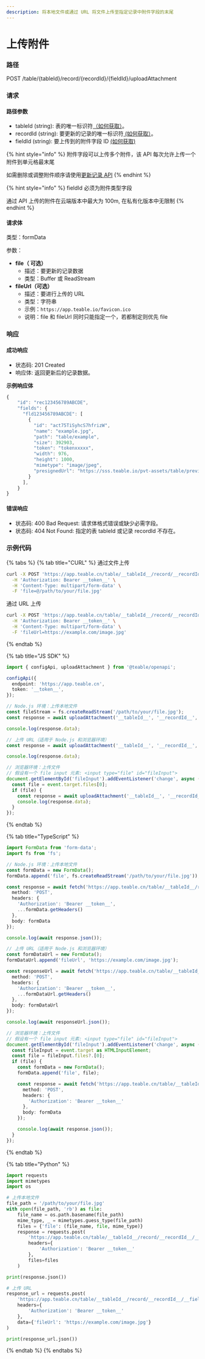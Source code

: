```yaml
---
description: 将本地文件或通过 URL 将文件上传至指定记录中附件字段的末尾
---
```


# 上传附件

### 路径

POST /table/{tableId}/record/{recordId}/{fieldId}/uploadAttachment

### 请求

#### 路径参数

* tableId (string): 表的唯一标识符[（如何获取）](../huo-qu-id.md#tableid)。
* recordId (string): 要更新的记录的唯一标识符[ (如何获取）](../huo-qu-id.md#recordid)。
* fieldId (string): 要上传到的附件字段 ID [(如何获取)](../huo-qu-id.md#fieldid)



{% hint style="info" %}
附件字段可以上传多个附件，该 API 每次允许上传一个附件到单元格最末尾

如需删除或调整附件顺序请使用[更新记录 API](geng-xin-ji-lu.md)
{% endhint %}

{% hint style="info" %}
fieldId 必须为附件类型字段

通过 API 上传的附件在云端版本中最大为 100m, 在私有化版本中无限制
{% endhint %}

#### 请求体

类型：formData

参数：

* **file（ 可选）**
  * 描述：要更新的记录数据
  * 类型：Buffer 或 ReadStream
* **fileUrl（可选）**
  * 描述：要进行上传的 URL
  * 类型：字符串
  * 示例：`https://app.teable.io/favicon.ico`
  * 说明：file 和 fileUrl 同时只能指定一个，若都制定则优先 file

### 响应

#### 成功响应

* 状态码: 201 Created
* 响应体: 返回更新后的记录数据。

**示例响应体**

```javascript
{
    "id": "rec123456789ABCDE",
    "fields": {
      "fld123456789ABCDE": [
        {
          "id": "act75TiSyhcS7hfrizW",
          "name": "example.jpg",
          "path": "table/example",
          "size": 392903,
          "token": "tokenxxxxx",
          "width": 976,
          "height": 1000,
          "mimetype": "image/jpeg",
          "presignedUrl": "https://sss.teable.io/pvt-assets/table/previewURL"
        }
      ],
    }
}
```

#### 错误响应

* 状态码: 400 Bad Request: 请求体格式错误或缺少必需字段。
* 状态码: 404 Not Found: 指定的表 tableId 或记录 recordId 不存在。

### 示例代码

{% tabs %}
{% tab title="CURL" %}
通过文件上传

```sh
curl -X POST 'https://app.teable.cn/table/__tableId__/record/__recordId__/__fieldId__/uploadAttachment' \
  -H 'Authorization: Bearer __token__' \
  -H 'Content-Type: multipart/form-data' \
  -F 'file=@/path/to/your/file.jpg'
```

通过 URL 上传

```sh
curl -X POST 'https://app.teable.cn/table/__tableId__/record/__recordId__/__fieldId__/uploadAttachment' \
  -H 'Authorization: Bearer __token__' \
  -H 'Content-Type: multipart/form-data' \
  -F 'fileUrl=https://example.com/image.jpg'
```
{% endtab %}

{% tab title="JS SDK" %}
```typescript
import { configApi, uploadAttachment } from '@teable/openapi';

configApi({
  endpoint: 'https://app.teable.cn',
  token: '__token__',
});

// Node.js 环境：上传本地文件
const fileStream = fs.createReadStream('/path/to/your/file.jpg');
const response = await uploadAttachment('__tableId__', '__recordId__', '__fieldId__', fileStream);

console.log(response.data);

// 上传 URL（适用于 Node.js 和浏览器环境）
const response = await uploadAttachment('__tableId__', '__recordId__', '__fieldId__', 'https://example.com/image.jpg');

console.log(response.data);

// 浏览器环境：上传文件
// 假设有一个 file input 元素: <input type="file" id="fileInput">
document.getElementById('fileInput').addEventListener('change', async (event) => {
  const file = event.target.files[0];
  if (file) {
    const response = await uploadAttachment('__tableId__', '__recordId__', '__fieldId__', file);
    console.log(response.data);
  }
});
```
{% endtab %}

{% tab title="TypeScript" %}
```typescript
import FormData from 'form-data';
import fs from 'fs';

// Node.js 环境：上传本地文件
const formData = new FormData();
formData.append('file', fs.createReadStream('/path/to/your/file.jpg'));

const response = await fetch('https://app.teable.cn/table/__tableId__/record/__recordId__/__fieldId__/uploadAttachment', {
  method: 'POST',
  headers: {
    'Authorization': 'Bearer __token__',
    ...formData.getHeaders()
  },
  body: formData
});

console.log(await response.json());

// 上传 URL（适用于 Node.js 和浏览器环境）
const formDataUrl = new FormData();
formDataUrl.append('fileUrl', 'https://example.com/image.jpg');

const responseUrl = await fetch('https://app.teable.cn/table/__tableId__/record/__recordId__/__fieldId__/uploadAttachment', {
  method: 'POST',
  headers: {
    'Authorization': 'Bearer __token__',
    ...formDataUrl.getHeaders()
  },
  body: formDataUrl
});

console.log(await responseUrl.json());

// 浏览器环境：上传文件
// 假设有一个 file input 元素: <input type="file" id="fileInput">
document.getElementById('fileInput').addEventListener('change', async (event: Event) => {
  const fileInput = event.target as HTMLInputElement;
  const file = fileInput.files?.[0];
  if (file) {
    const formData = new FormData();
    formData.append('file', file);

    const response = await fetch('https://app.teable.cn/table/__tableId__/record/__recordId__/__fieldId__/uploadAttachment', {
      method: 'POST',
      headers: {
        'Authorization': 'Bearer __token__'
      },
      body: formData
    });

    console.log(await response.json());
  }
});
```
{% endtab %}

{% tab title="Python" %}
```python
import requests
import mimetypes
import os

# 上传本地文件
file_path = '/path/to/your/file.jpg'
with open(file_path, 'rb') as file:
    file_name = os.path.basename(file_path)
    mime_type, _ = mimetypes.guess_type(file_path)
    files = {'file': (file_name, file, mime_type)}
    response = requests.post(
        'https://app.teable.cn/table/__tableId__/record/__recordId__/__fieldId__/uploadAttachment',
        headers={
            'Authorization': 'Bearer __token__'
        },
        files=files
    )

print(response.json())

# 上传 URL
response_url = requests.post(
    'https://app.teable.cn/table/__tableId__/record/__recordId__/__fieldId__/uploadAttachment',
    headers={
        'Authorization': 'Bearer __token__'
    },
    data={'fileUrl': 'https://example.com/image.jpg'}
)

print(response_url.json())
```
{% endtab %}
{% endtabs %}

